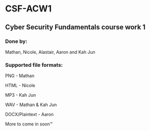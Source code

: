# CSF-ACW1
## Cyber Security Fundamentals course work 1

### Done by:
Mathan, Nicole, Alastair, Aaron and Kah Jun

### Supported file formats:
PNG - Mathan

HTML - Nicole

MP3 - Kah Jun

WAV - Mathan & Kah Jun

DOCX/Plaintext - Aaron

More to come in soon™

